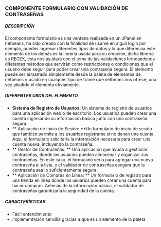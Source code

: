 ### COMPONENTE FORMULARIO CON VALIDACIÓN DE CONTRASEÑAS

##### DESCRIPCIÓN

El componente formulario es una ventana realizada en un JPanel en netbeans, ha sido creado con la finalidad de usarse en algun login por ejemplo, puedes ingresar diferentes tipos de datos y lo que diferencia este elemento de los demás es la librería usada para su creación, dicha librería es REGEX, esta nos ayudará con el tema de las validaciones brindandonos diferentes métodos que servirán como restricciones o condiciones que el usuario debe seguir para poder crear una contraseña segura.
El elemento puede ser arrastrado simplemente desde la paleta de elementos de netbeans y usado en cualquier tipo de frame que netbeans nos ofrece, una vez añadido el elemento obviamente.


##### DIFERENTES USOS DEL ELEMENTO

-  **Sistema de Registro de Usuarios:** Un sistema de registro de usuarios para una aplicación web o de escritorio. Los usuarios pueden crear una cuenta ingresando su información básica junto con una contraseña segura.
-   ** Aplicación de Inicio de Sesión: **Un formulario de inicio de sesión que también permite a los usuarios registrarse si no tienen una cuenta. Aquí, el formulario solicitaría la información necesaria para crear una cuenta nueva, incluyendo la contraseña.
-   ** Gestor de Contraseñas: ** Una aplicación que ayuda a gestionar contraseñas, donde los usuarios pueden almacenar y organizar sus contraseñas. En este caso, el formulario sería para agregar una nueva contraseña a la lista, y el validador de contraseñas asegura que la contraseña sea lo suficientemente segura.
-  ** Aplicación de Compras en Línea: ** Un formulario de registro para una tienda en línea donde los usuarios pueden crear una cuenta para hacer compras. Además de la información básica, el validador de contraseñas garantizaría la seguridad de la cuenta.


##### CARACTERÍSTICAS 

- Fácil entendimiento
- implementación sencilla gracias a que es un elemento de la paleta



